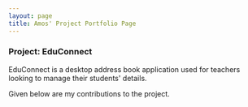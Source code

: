 ```yaml
---
layout: page
title: Amos' Project Portfolio Page
---
```


### Project: EduConnect

EduConnect is a desktop address book application used for teachers looking to manage their students' details.

Given below are my contributions to the project.